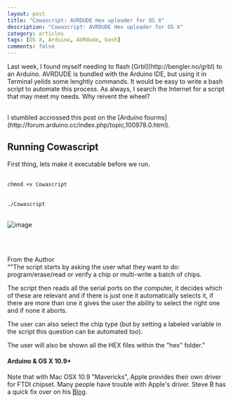 ```yaml
---
layout: post
title: "Cowascript: AVRDUDE Hex uploader for OS X"
description: "Cowascript: AVRDUDE Hex uploader for OS X"
category: articles
tags: [OS X, Arduino, AVRdude, bash]
comments: false
---
```

<p>
Last week, I found myself needing to flash [Grbl](http://bengler.no/grbl) to an Arduino. AVRDUDE is bundled with the Arduino IDE, but using it in Terminal yeilds some lenghtly commands. It would be easy to write a bash script to automate this process. As always, I search the Internet for a script that may meet my needs. Why reivent the wheel?
</p>
<br>
I stumbled accrossed this post on the [Arduino fourms](http://forum.arduino.cc/index.php/topic,100978.0.html).



## Running Cowascript

First thing, lets make it executable before we run. 
<br /><br>


```chmod +x Cowascript```
<br /><br>


```./Cowascript```
<br /><br>

![image](http://walenoh.github.io/images/Cowasaki-Run.png)


<br /><br>

From the Author 
<br />
""The script starts by asking the user what they want to do: program/erase/read or verify a chip or multi-write a batch of chips.

The script then reads all the serial ports on the computer, it decides which of these are relevant and if there is just one it automatically selects it, if there are more than one it gives the user the ability to select the right one and if none it aborts.

The user can also select the chip type (but by setting a labeled variable in the script this question can be automated too).

The user will also be shown all the HEX files within the "hex" folder."


#### Arduino & OS X 10.9+

Note that with Mac OSX 10.9 "Mavericks", Apple provides their own driver for FTDI chipset. Many people have trouble with Apple's driver. Steve B has a quick fix over on his [Blog](http://stevenbreuls.com/2014/03/fix-ftdi-dmx-interface-arduino-on-osx-10-9-mavericks/).



